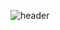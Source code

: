 ![header](https://capsule-render.vercel.app/api?type=venom&height=200&color=eee&text=Welcome%20to%20my%profile&stroke=6d0000)
